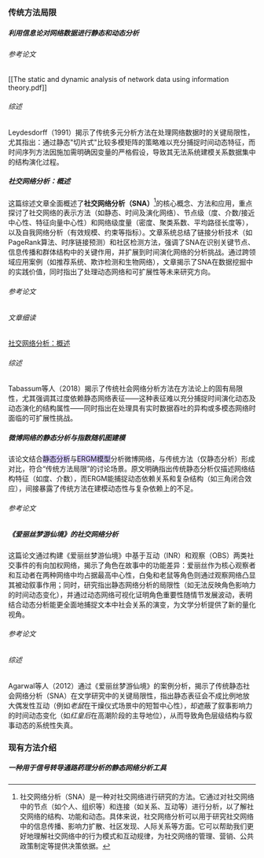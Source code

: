 ### 传统方法局限
##### 利用信息论对网络数据进行静态和动态分析
###### 参考论文
[[The static and dynamic analysis of network data using information theory.pdf]]
###### 综述
Leydesdorff（1991）揭示了传统多元分析方法在处理网络数据时的关键局限性，尤其指出：通过静态"切片式"比较多模矩阵的策略难以充分捕捉时间动态特征，而时间序列方法因施加需明确因变量的严格假设，导致其无法系统建模关系数据集中的结构演化过程。

##### 社交网络分析：概述

这篇综述文章全面概述了**社交网络分析（SNA）**[^1]的核心概念、方法和应用，重点探讨了社交网络的表示方法（如静态、时间及演化网络）、节点级（度、介数/接近中心性、特征向量中心性）和网络级度量（密度、聚类系数、平均路径长度等），以及自我网络分析（有效规模、约束等指标）。文章系统总结了链接分析技术（如PageRank算法、时序链接预测）和社区检测方法，强调了SNA在识别关键节点、信息传播和群体结构中的关键作用，并扩展到时间演化网络的分析挑战。通过跨领域应用案例（如推荐系统、欺诈检测和生物网络），文章揭示了SNA在数据挖掘中的实践价值，同时指出了处理动态网络和可扩展性等未来研究方向。

###### 参考论文


###### 文章细读
[社交网络分析：概述](社交网络分析：概述)
###### 综述
Tabassum等人（2018）揭示了传统社会网络分析方法在方法论上的固有局限性，尤其强调其过度依赖静态网络表征——这种表征难以充分捕捉时间演化动态及动态演化的结构属性——同时指出在处理具有实时数据吞吐的异构或多模态网络时面临的可扩展性挑战。

##### 微博网络的静态分析与指数随机图建模

该论文结合<span style="background:rgba(184, 164, 255, 0.55)">静态分析</span>与<span style="background:rgba(184, 164, 255, 0.55)">ERGM模型</span>分析微博网络，与传统方法（仅静态分析）形成对比，符合“传统方法局限”的讨论场景。原文明确指出传统静态分析仅描述网络结构特征（如度、介数），而ERGM能捕捉动态依赖关系和复杂结构（如三角闭合效应），间接暴露了传统方法在建模动态性与复杂依赖上的不足。

###### 参考论文


[^1]: 社交网络分析（SNA）是一种对社交网络进行研究的方法。它通过对社交网络中的节点（如个人、组织等）和连接（如关系、互动等）进行分析，以了解社交网络的结构、功能和动态。具体来说，社交网络分析可以用于研究社交网络中的信息传播、影响力扩散、社区发现、人际关系等方面。它可以帮助我们更好地理解社交网络中的行为模式和互动规律，为社交网络的管理、营销、公共政策制定等提供决策依据。



##### 《爱丽丝梦游仙境》的社交网络分析
这篇论文通过构建《爱丽丝梦游仙境》中基于互动（INR）和观察（OBS）两类社交事件的有向加权网络，揭示了角色在故事中的功能差异：爱丽丝作为核心观察者和互动者在两种网络中均占据最高中心性，白兔和老鼠等角色则通过观察网络凸显其被动叙事作用；同时，研究指出静态网络分析的局限性（如无法反映角色影响力的时间动态变化），并通过动态网络可视化证明角色重要性随情节发展波动，表明结合动态分析能更全面地捕捉文本中社会关系的演变，为文学分析提供了新的量化视角。

###### 参考论文


###### 综述
Agarwal等人（2012）通过《爱丽丝梦游仙境》的案例分析，揭示了传统静态社会网络分析（SNA）在文学研究中的关键局限性，指出静态表征会不成比例地放大偶发性互动（例如*老鼠*在干燥仪式场景中的短暂中心性），却遮蔽了叙事影响力的时间动态变化（如*红皇后*在高潮阶段的主导地位），从而导致角色层级结构与叙事动态的系统性失真。

### 现有方法介绍

##### 一种用于信号转导通路药理分析的静态网络分析工具

